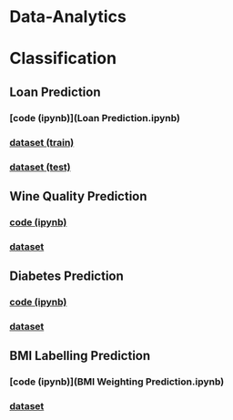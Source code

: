 # Data-Analytics

# Classification

## Loan Prediction

### [code (ipynb)](Loan Prediction.ipynb)

### [dataset (train)](loan_sanction_train.csv)
### [dataset (test)](loan_sanction_test.csv)

## Wine Quality Prediction
### [code (ipynb)](Wine_Quality.ipynb)
### [dataset](WineQT.csv)

## Diabetes Prediction
### [code (ipynb)](Prediksi_diabetes.ipynb)
### [dataset](diabet.csv)

## BMI Labelling Prediction
### [code (ipynb)](BMI Weighting Prediction.ipynb)
### [dataset](500_Person_Gender_Height_Weight_Index.csv)
